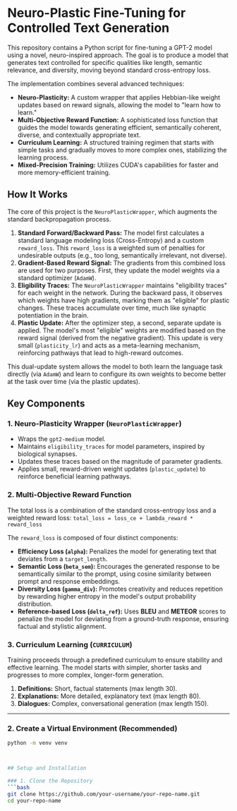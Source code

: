 # Neuro-Plastic Fine-Tuning for Controlled Text Generation

This repository contains a Python script for fine-tuning a GPT-2 model using a novel, neuro-inspired approach. The goal is to produce a model that generates text controlled for specific qualities like length, semantic relevance, and diversity, moving beyond standard cross-entropy loss.

The implementation combines several advanced techniques:
- **Neuro-Plasticity:** A custom wrapper that applies Hebbian-like weight updates based on reward signals, allowing the model to "learn how to learn."
- **Multi-Objective Reward Function:** A sophisticated loss function that guides the model towards generating efficient, semantically coherent, diverse, and contextually appropriate text.
- **Curriculum Learning:** A structured training regimen that starts with simple tasks and gradually moves to more complex ones, stabilizing the learning process.
- **Mixed-Precision Training:** Utilizes CUDA's capabilities for faster and more memory-efficient training.

## How It Works

The core of this project is the `NeuroPlasticWrapper`, which augments the standard backpropagation process.

1.  **Standard Forward/Backward Pass:** The model first calculates a standard language modeling loss (Cross-Entropy) and a custom `reward_loss`. This `reward_loss` is a weighted sum of penalties for undesirable outputs (e.g., too long, semantically irrelevant, not diverse).
2.  **Gradient-Based Reward Signal:** The gradients from this combined loss are used for two purposes. First, they update the model weights via a standard optimizer (`AdamW`).
3.  **Eligibility Traces:** The `NeuroPlasticWrapper` maintains "eligibility traces" for each weight in the network. During the backward pass, it observes which weights have high gradients, marking them as "eligible" for plastic changes. These traces accumulate over time, much like synaptic potentiation in the brain.
4.  **Plastic Update:** After the optimizer step, a second, separate update is applied. The model's most "eligible" weights are modified based on the reward signal (derived from the negative gradient). This update is very small (`plasticity_lr`) and acts as a meta-learning mechanism, reinforcing pathways that lead to high-reward outcomes.

This dual-update system allows the model to both learn the language task directly (via `AdamW`) and learn to configure its own weights to become better at the task over time (via the plastic updates).

## Key Components

### 1. Neuro-Plasticity Wrapper (`NeuroPlasticWrapper`)
- Wraps the `gpt2-medium` model.
- Maintains `eligibility_traces` for model parameters, inspired by biological synapses.
- Updates these traces based on the magnitude of parameter gradients.
- Applies small, reward-driven weight updates (`plastic_update`) to reinforce beneficial learning pathways.

### 2. Multi-Objective Reward Function
The total loss is a combination of the standard cross-entropy loss and a weighted reward loss:
`total_loss = loss_ce + lambda_reward * reward_loss`

The `reward_loss` is composed of four distinct components:
- **Efficiency Loss (`alpha`):** Penalizes the model for generating text that deviates from a `target_length`.
- **Semantic Loss (`beta_sem`):** Encourages the generated response to be semantically similar to the prompt, using cosine similarity between prompt and response embeddings.
- **Diversity Loss (`gamma_div`):** Promotes creativity and reduces repetition by rewarding higher entropy in the model's output probability distribution.
- **Reference-based Loss (`delta_ref`):** Uses **BLEU** and **METEOR** scores to penalize the model for deviating from a ground-truth response, ensuring factual and stylistic alignment.

### 3. Curriculum Learning (`CURRICULUM`)
Training proceeds through a predefined curriculum to ensure stability and effective learning. The model starts with simpler, shorter tasks and progresses to more complex, longer-form generation.
1.  **Definitions:** Short, factual statements (max length 30).
2.  **Explanations:** More detailed, explanatory text (max length 80).
3.  **Dialogues:** Complex, conversational generation (max length 150).

---
### 2. Create a Virtual Environment (Recommended)
```bash
python -m venv venv



## Setup and Installation

### 1. Clone the Repository
```bash
git clone https://github.com/your-username/your-repo-name.git
cd your-repo-name
